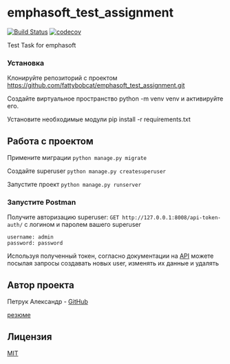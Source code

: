 # emphasoft_test_assignment
[![Build Status](https://www.travis-ci.com/fattybobcat/emphasoft_test_assignment.svg?token=xnqzf2HY5d6q74MCvyy9&branch=main)](https://www.travis-ci.com/fattybobcat/emphasoft_test_assignment)
[![codecov](https://codecov.io/gh/fattybobcat/emphasoft_test_assignment/branch/main/graph/badge.svg?token=Ue7yTp55cD)](https://codecov.io/gh/fattybobcat/emphasoft_test_assignment)

Test Task for emphasoft

### Установка

Клонируйте репозиторий с проектом https://github.com/fattybobcat/emphasoft_test_assignment.git

Создайте виртуальное пространство python -m venv venv и активируйте его.

Установите необходимые модули pip install -r requirements.txt

## Работа с проектом
Примените миграции `python manage.py migrate`

Создайте superuser  `python manage.py createsuperuser`

Запустите проект `python manage.py runserver`

### Запустите Postman
Получите авторизацию superuser: 
`GET http://127.0.0.1:8008/api-token-auth/`
с логином и паролем вашего superuser
```
username: admin
password: password
```
Используя полученный токен, согласно документации на [API](https://emphasoft-test-assignment.herokuapp.com/swagger/) можете посылая запросы создавать новых user, изменять их данные и удалять

## Aвтор проекта

Петрук Александр - [GitHub](https://github.com/fattybobcat)

[резюме](https://github.com/fattybobcat/emphasoft_test_assignment/blob/main/cv_Petruk.pdf)

## Лицензия

[MIT](https://choosealicense.com/licenses/mit/)